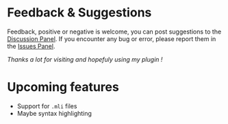 # **Feedback & Suggestions**

Feedback, positive or negative is welcome, you can post suggestions to the [Discussion Panel](https://github.com/Thomas-SBE/ocamlj-plugin/discussions). If you encounter
any bug or error, please report them in the [Issues Panel](https://github.com/Thomas-SBE/ocamlj-plugin/issues).

*Thanks a lot for visiting and hopefuly using my plugin !*


# Upcoming features

- Support for `.mli` files
- Maybe syntax highlighting